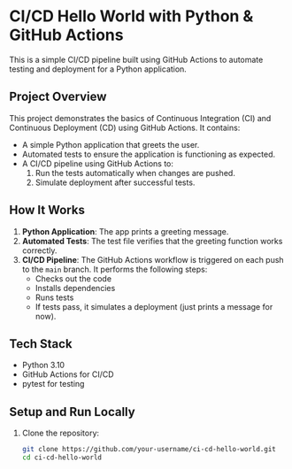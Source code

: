 # CI/CD Hello World with Python & GitHub Actions

This is a simple CI/CD pipeline built using GitHub Actions to automate testing and deployment for a Python application.

## Project Overview

This project demonstrates the basics of Continuous Integration (CI) and Continuous Deployment (CD) using GitHub Actions. It contains:
- A simple Python application that greets the user.
- Automated tests to ensure the application is functioning as expected.
- A CI/CD pipeline using GitHub Actions to:
  1. Run the tests automatically when changes are pushed.
  2. Simulate deployment after successful tests.

## How It Works

1. **Python Application**: The app prints a greeting message.
2. **Automated Tests**: The test file verifies that the greeting function works correctly.
3. **CI/CD Pipeline**: The GitHub Actions workflow is triggered on each push to the `main` branch. It performs the following steps:
   - Checks out the code
   - Installs dependencies
   - Runs tests
   - If tests pass, it simulates a deployment (just prints a message for now).

## Tech Stack

- Python 3.10
- GitHub Actions for CI/CD
- pytest for testing

## Setup and Run Locally

1. Clone the repository:
   ```bash
   git clone https://github.com/your-username/ci-cd-hello-world.git
   cd ci-cd-hello-world
